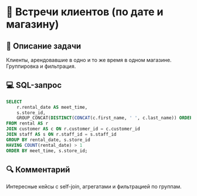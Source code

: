 # 👥 Встречи клиентов (по дате и магазину)

## 📌 Описание задачи  
Клиенты, арендовавшие в одно и то же время в одном магазине. Группировка и фильтрация.

## 💻 SQL-запрос
```sql
SELECT 
    r.rental_date AS meet_time,
    s.store_id,
    GROUP_CONCAT(DISTINCT(CONCAT(c.first_name, ' ', c.last_name)) ORDER BY c.last_name SEPARATOR ',') AS customers
FROM rental AS r
JOIN customer AS c ON r.customer_id = c.customer_id
JOIN staff AS s ON r.staff_id = s.staff_id
GROUP BY rental_date, s.store_id
HAVING COUNT(rental_date) > 1
ORDER BY meet_time, s.store_id;
```

## 🔍 Комментарий  
Интересные кейсы с self-join, агрегатами и фильтрацией по группам.
